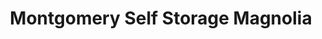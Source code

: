 ---
title: "Montgomery Self Storage Magnolia"
url: /magnolia/montgomery-self-storage-magnolia/
shop: storage rental
---